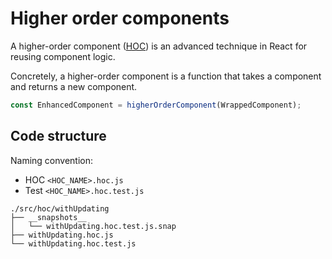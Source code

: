 # Higher order components

A higher-order component ([HOC](https://reactjs.org/docs/higher-order-components.html)) is an advanced technique in React for reusing component logic.

Concretely, a higher-order component is a function that takes a component and returns a new component.

```js
const EnhancedComponent = higherOrderComponent(WrappedComponent);
```

## Code structure

Naming convention:
* HOC `<HOC_NAME>.hoc.js`
* Test `<HOC_NAME>.hoc.test.js`

```
./src/hoc/withUpdating
├── __snapshots__
│   └── withUpdating.hoc.test.js.snap
├── withUpdating.hoc.js
└── withUpdating.hoc.test.js
```
